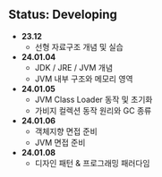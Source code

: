 ## Status: Developing

+ <strong>23.12</strong>
    + 선형 자료구조 개념 및 실습
+ <strong>24.01.04</strong>
    + JDK / JRE / JVM 개념
    + JVM 내부 구조와 메모리 영역
+ <strong>24.01.05</strong>
    + JVM Class Loader 동작 및 초기화
    + 가비지 컬렉션 동작 원리와 GC 종류
+ <strong>24.01.06</strong>
    + 객체지향 면접 준비
    + JVM 면접 준비
+ <strong>24.01.08</strong>
  + 디자인 패턴 & 프로그래밍 패러다임